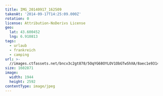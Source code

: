 ```yaml
---
title: IMG_20140917_162509
takenAt: '2014-09-17T14:25:09.000Z'
rotation: 0
license: Attribution-NoDerivs License
geo:
  lat: 43.600452
  lng: 6.910813
tags:
  - urlaub
  - frankreich
  - camping
url: >-
  //images.ctfassets.net/bncv3c2gt878/5OqYG68OYLOV1ObGTwShXA/8aec1e9314698e9f469bc0a13d4b3a0c/img_20140917_162509_28031223620_o
size: 1602871
image:
  width: 1944
  height: 2592
contentType: image/jpeg
---
```


